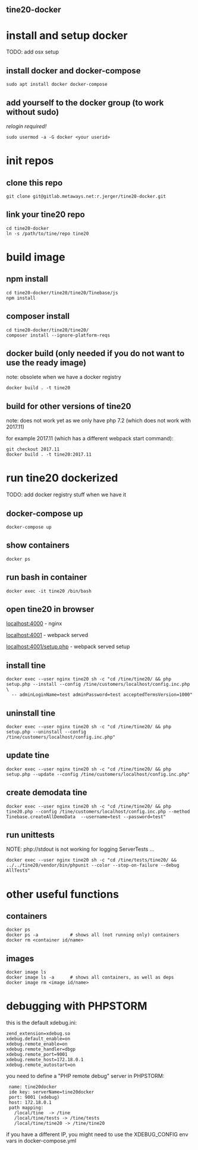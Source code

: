 tine20-docker
----

# install and setup docker

TODO: add osx setup

## install docker and docker-compose

    sudo apt install docker docker-compose

## add yourself to the docker group (to work without sudo)

_relogin required!_

    sudo usermod -a -G docker <your userid>

# init repos

## clone this repo

    git clone git@gitlab.metaways.net:r.jerger/tine20-docker.git

## link your tine20 repo

    cd tine20-docker
    ln -s /path/to/tine/repo tine20

# build image

## npm install

    cd tine20-docker/tine20/tine20/Tinebase/js
    npm install

## composer install

    cd tine20-docker/tine20/tine20/
    composer install --ignore-platform-reqs

## docker build (only needed if you do not want to use the ready image)

note: obsolete when we have a docker registry

    docker build . -t tine20

## build for other versions of tine20

note: does not work yet as we only have php 7.2 (which does not work with 2017.11)

for example 2017.11 (which has a different webpack start command):

    git checkout 2017.11
    docker build . -t tine20:2017.11

# run tine20 dockerized

TODO: add docker registry stuff when we have it

## docker-compose up

    docker-compose up

## show containers

    docker ps

## run bash in container

    docker exec -it tine20 /bin/bash

## open tine20 in browser

[localhost:4000](http://localhost:4000/) - nginx

[localhost:4001](http://localhost:4001/) - webpack served

[localhost:4001/setup.php](http://localhost:4001/setup.php) - webpack served setup

## install tine

    docker exec --user nginx tine20 sh -c "cd /tine/tine20/ && php setup.php --install --config /tine/customers/localhost/config.inc.php \
      -- adminLoginName=test adminPassword=test acceptedTermsVersion=1000"

## uninstall tine

    docker exec --user nginx tine20 sh -c "cd /tine/tine20/ && php setup.php --uninstall --config /tine/customers/localhost/config.inc.php"

## update tine

    docker exec --user nginx tine20 sh -c "cd /tine/tine20/ && php setup.php --update --config /tine/customers/localhost/config.inc.php"

## create demodata tine

    docker exec --user nginx tine20 sh -c "cd /tine/tine20/ && php tine20.php --config /tine/customers/localhost/config.inc.php --method Tinebase.createAllDemoData  --username=test --password=test"

## run unittests

NOTE: php://stdout is not working for logging ServerTests ...

    docker exec --user nginx tine20 sh -c "cd /tine/tests/tine20/ && ../../tine20/vendor/bin/phpunit --color --stop-on-failure --debug AllTests"

# other useful functions

## containers

    docker ps
    docker ps -a            # shows all (not running only) containers
    docker rm <container id/name>

## images

    docker image ls
    docker image ls -a      # shows all containers, as well as deps
    docker image rm <image id/name>

# debugging with PHPSTORM

this is the default xdebug.ini:

    zend_extension=xdebug.so
    xdebug.default_enable=on
    xdebug.remote_enable=on
    xdebug.remote_handler=dbgp
    xdebug.remote_port=9001
    xdebug.remote_host=172.18.0.1
    xdebug.remote_autostart=on

you need to define a "PHP remote debug" server in PHPSTORM:

     name: tine20docker
     ide key: serverName=tine20docker
     port: 9001 (xdebug)
     host: 172.18.0.1
     path mapping:
       /local/tine  -> /tine
       /local/tine/tests -> /tine/tests
       /local/tine/tine20 -> /tine/tine20

if you have a different IP, you might need to use the XDEBUG_CONFIG env vars in docker-compose.yml
